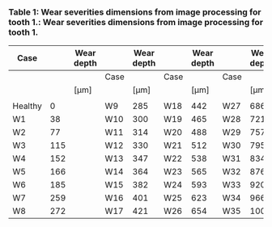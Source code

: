 <a name="table-01"></a>
### Table 1: Wear severities dimensions from image processing for tooth 1.: Wear severities dimensions from image processing for tooth 1.

| Case |  | Wear depth |  | Wear depth |  | Wear depth |  | Wear depth |
| --- | --- | --- | --- | --- | --- | --- | --- | --- |
|  |  |  | Case |  | Case |  | Case |  |
|  |  | [μm] |  | [μm] |  | [μm] |  | [μm] |
|  |  |  |  |  |  |  |  |  |
| Healthy | 0 |  | W9 | 285 | W18 | 442 | W27 | 686 |
| W1 | 38 |  | W10 | 300 | W19 | 465 | W28 | 721 |
| W2 | 77 |  | W11 | 314 | W20 | 488 | W29 | 757 |
| W3 | 115 |  | W12 | 330 | W21 | 512 | W30 | 795 |
| W4 | 152 |  | W13 | 347 | W22 | 538 | W31 | 834 |
| W5 | 166 |  | W14 | 364 | W23 | 565 | W32 | 876 |
| W6 | 185 |  | W15 | 382 | W24 | 593 | W33 | 920 |
| W7 | 259 |  | W16 | 401 | W25 | 623 | W34 | 966 |
| W8 | 272 |  | W17 | 421 | W26 | 654 | W35 | 1000 |